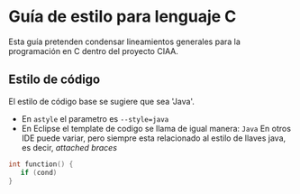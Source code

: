 # Guía de estilo para lenguaje C
Esta guía pretenden condensar lineamientos generales para la programación en C dentro del proyecto CIAA.
## Estilo de código
El estilo de código base se sugiere que sea 'Java'.
 - En `astyle` el parametro es `--style=java`
 - En Eclipse el template de codigo se llama de igual manera: `Java`
En otros IDE puede variar, pero siempre esta relacionado al estilo de llaves java, es decir, *attached braces*

```cpp
int function() {
   if (cond)
}
```

<!--stackedit_data:
eyJoaXN0b3J5IjpbMTc5NTI2MTQwMF19
-->